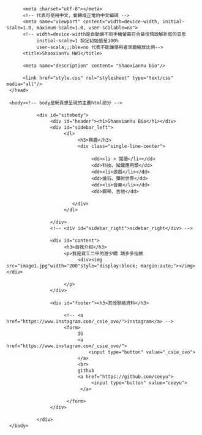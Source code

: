 <!DOCTYPE html>
<html>
     <head> <!-- head 是標題相關的部分 -->

          <meta charset="utf-8"></meta> 
          <!-- 代表可使用中文，會轉成正常的中文編碼 -->
          <meta name="viewport" content="width=device-width, initial-scale=1.0, maximum-scale=1.0, user-scalable=no">
          <!-- width=device-width是自動讓不同手機螢幕符合最佳預設解析度的意思 
               initial-scale=1 設定初始值是100%
               user-scala;;;ble=no 代表不能讓使用者改變縮放比例-->
          <title>ShaoxianYu HW1</title>
          
          <meta name="description" content= "ShaoxianYu bio"/>
          
          <link href="style.css" rel="stylesheet" type="text/css" media="all"/>
     </head>

     <body><!-- body是網頁想呈現的主要html部分 -->
    
               <div id="sitebody">
                    <div id="header"><h1>ShaoxianYu Bio</h1></div>
                    <div id="sidebar_left">
                         <dl>
                              <h3>興趣</h3>
                              <div class="single-line-center">
                             
                                   <dd><li > 閱讀</li></dd>
                                   <dd>科技、知識應用類</dd>
                                   <dd><li>遊戲</li></dd>
                                   <dd>爐石、彈射世界</dd>
                                   <dd><li>音樂</li></dd>
                                   <dd>鋼琴、吉他</dd>
                                                       
                            </div>
                         </dl> 
                         
                    </div>
                    <!-- <div id="sidebar_right">sidebar_right</div> -->

                    <div id="content">
                         <h3>自我介紹</h3>
                         <p>我是資工二甲的游少嫺 請多多指教  
                              <div><img src="image1.jpg"width="200"style="display:block; margin:auto;"></img></div> 
                              
                         </p>
                    </div>

                    <div id="footer"><h3>其他聯絡資料</h3>
                         
                         <!-- <a href="https://www.instagram.com/_csie_ovo/">instagram</a> -->
                         <form>
                              IG 
                              <a href="https://www.instagram.com/_csie_ovo/">
                                  <input type="button" value="_csie_ovo">
                              </a>
                              <br>
                              github
                              <a href="https://github.com/ceeyu">
                                   <input type="button" value="ceeyu">
                               </a>

                          </form>
                    </div>

               </div>
     </body>

</html>
